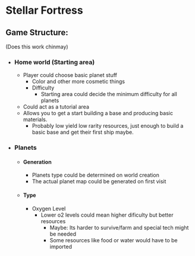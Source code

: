 # Stellar Fortress






## Game Structure:

(Does this work chinmay)
 - ### Home world (Starting area)
   - Player could choose basic planet stuff
     - Color and other more cosmetic things
     - Difficulty
       - Starting area could decide the minimum difficulty for all planets
   - Could act as a tutorial area
   - Allows you to get a start building a base and producing basic materials.
     - Probably low yield low rarity resources, just enough to build a basic base and get their first ship maybe.
- ### Planets
  - #### **Generation**
    - Planets type could be determined on world creation
    - The actual planet map could be generated on first visit
  - #### **Type**
    - Oxygen Level
      - Lower o2 levels could mean higher dificulty but better resources
        - Maybe: Its harder to survive/farm and special tech might be needed
        - Some resources like food or water would have to be imported